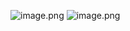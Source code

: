 ![image.png](https://upload-images.jianshu.io/upload_images/15312191-5bec8d6dbbba5744.png?imageMogr2/auto-orient/strip%7CimageView2/2/w/1240)
![image.png](https://upload-images.jianshu.io/upload_images/15312191-5fc3f26913c82050.png?imageMogr2/auto-orient/strip%7CimageView2/2/w/1240)
